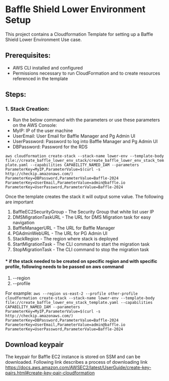 # Baffle Shield Lower Environment Setup

This project contains a Cloudformation Template for setting up a Baffle Shield Lower Environment Use case.

## Prerequisites:
* AWS CLI installed and configured
* Permissions necessary to run CloudFormation and to create resources referenced in the template

## Steps:

### 1. Stack Creation:

* Run the below command with the parameters or use these parameters on the AWS Console:
* MyIP: IP of the user machine
* UserEmail: User Email for Baffle Manager and Pg Admin UI
* UserPassword: Password to log into Baffle Manager and Pg Admin UI
* DBPassword: Password for the RDS

`aws cloudformation create-stack --stack-name lower-env --template-body file://create_baffle_lower_env_stack/create_baffle_lower_env_stack_template.yaml --capabilities CAPABILITY_NAMED_IAM --parameters ParameterKey=MyIP,ParameterValue=$(curl -s http://checkip.amazonaws.com/) ParameterKey=DBPassword,ParameterValue=Baffle-2024 ParameterKey=UserEmail,ParameterValue=admin@baffle.io ParameterKey=UserPassword,ParameterValue=Baffle-2024`

Once the template creates the stack it will output some value. The following are important
1. BaffleEC2SecurityGroup -  The Security Group that white list user IP 
2. DMSMigrationTaskURL - The URL for DMS Migration task for easy navigation
3. BaffleManagerURL - The URL for Baffle Manager
4. PGAdminWebURL - The URL for PG Admin UI
5. StackRegion	- The region where stack is deployed
6. StartMigrationTask - The CLI command to start the migration task
7. StopMigrationTask - The CLI command to stop the migration task

#### * if the stack needed to be created on specific region and with specific profile, following needs to be passed on aws command
1. --region
2. --profile

For example:
`aws --region us-east-2 --profile other-profile cloudformation create-stack --stack-name lower-env --template-body file://create_baffle_lower_env_stack_template.yaml --capabilities CAPABILITY_NAMED_IAM --parameters ParameterKey=MyIP,ParameterValue=$(curl -s http://checkip.amazonaws.com/) ParameterKey=DBPassword,ParameterValue=Baffle-2024 ParameterKey=UserEmail,ParameterValue=admin@baffle.io ParameterKey=UserPassword,ParameterValue=Baffle-2024`


## Download keypair 
The keypair for Baffle EC2 instance is stored on SSM and can be downloaded. Following link describes a process of downloading link 
https://docs.aws.amazon.com/AWSEC2/latest/UserGuide/create-key-pairs.html#create-key-pair-cloudformation
